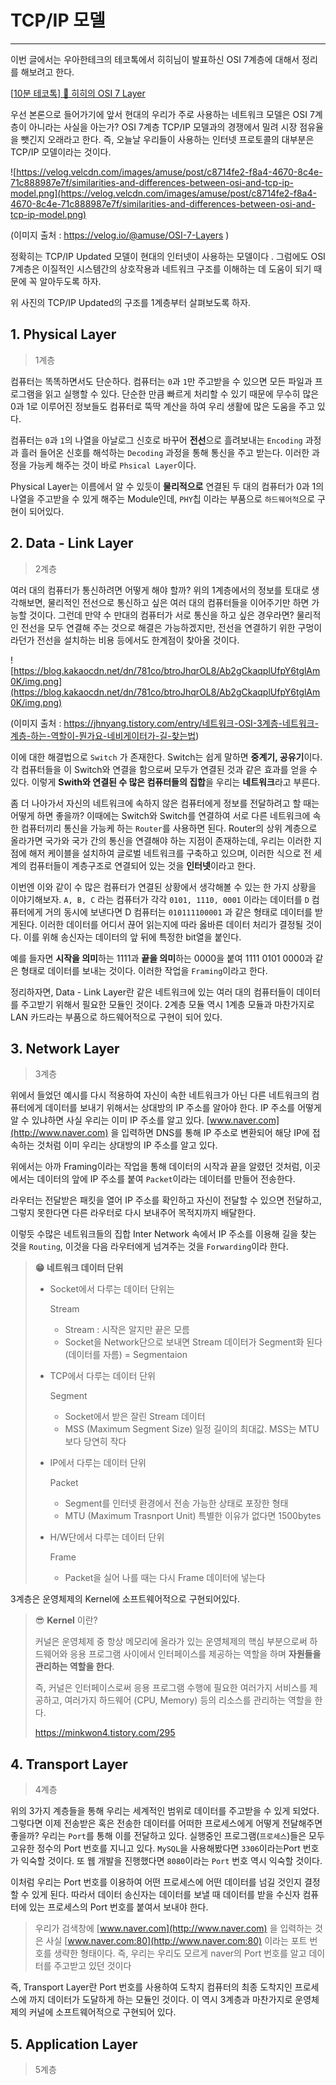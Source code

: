 # TCP/IP 모델

------

이번 글에서는 우아한테크의 테코톡에서 히히님이 발표하신 OSI 7계층에 대해서 정리를 해보려고 한다.

[[10분 테코톡\] 🔮 히히의 OSI 7 Layer](https://youtu.be/1pfTxp25MA8)

우선 본론으로 들어가기에 앞서 현대의 우리가 주로 사용하는 네트워크 모델은 OSI 7계층이 아니라는 사실을 아는가? OSI 7계층 TCP/IP 모델과의 경쟁에서 밀려 시장 점유율을 뺏긴지 오래라고 한다. 즉, 오늘날 우리들이 사용하는 인터넷 프로토콜의 대부분은 TCP/IP 모델이라는 것이다.

![https://velog.velcdn.com/images/amuse/post/c8714fe2-f8a4-4670-8c4e-71c888987e7f/similarities-and-differences-between-osi-and-tcp-ip-model.png](https://velog.velcdn.com/images/amuse/post/c8714fe2-f8a4-4670-8c4e-71c888987e7f/similarities-and-differences-between-osi-and-tcp-ip-model.png)

(이미지 출처 : https://velog.io/@amuse/OSI-7-Layers )

정확히는 TCP/IP Updated 모델이 현대의 인터넷이 사용하는 모델이다 . 그럼에도 OSI 7계층은 이질적인 시스템간의 상호작용과 네트워크 구조를 이해하는 데 도움이 되기 때문에 꼭 알아두도록 하자.

위 사진의 TCP/IP Updated의 구조를 1계층부터 살펴보도록 하자.

## 1. Physical Layer

> 1계층

컴퓨터는 똑똑하면서도 단순하다. 컴퓨터는 `0`과 `1`만 주고받을 수 있으면 모든 파일과 프로그램을 읽고 실행할 수 있다. 단순한 만큼 빠르게 처리할 수 있기 때문에 무수히 많은 0과 1로 이루어진 정보들도 컴퓨터로 뚝딱 계산을 하여 우리 생활에 많은 도움을 주고 있다.

컴퓨터는  `0`과 `1`의 나열을 아날로그 신호로 바꾸어 **전선**으로 흘려보내는 `Encoding` 과정과 흘러 들어온 신호를 해석하는 `Decoding` 과정을 통해 통신을 주고 받는다. 이러한 과정을 가능케 해주는 것이 바로 `Phsical Layer`이다.

Physical Layer는 이름에서 알 수 있듯이 **물리적으로** 연결된 두 대의 컴퓨터가 0과 1의 나열을 주고받을 수 있게 해주는 Module인데, `PHY`칩 이라는 부품으로 `하드웨어적`으로 구현이 되어있다.

## 2. Data - Link Layer

> 2계층

여러 대의 컴퓨터가 통신하려면 어떻게 해야 할까? 위의 1계층에서의 정보를 토대로 생각해보면, 물리적인 전선으로 통신하고 싶은 여러 대의 컴퓨터들을 이어주기만 하면 가능할 것이다. 그런데 만약 수 만대의 컴퓨터가 서로 통신을 하고 싶은 경우라면? 물리적인 전선을 모두 연결해 주는 것으로 해결은 가능하겠지만, 전선을 연결하기 위한 구멍이라던가 전선을 설치하는 비용 등에서도 한계점이 찾아올 것이다.

![https://blog.kakaocdn.net/dn/781co/btroJhqrOL8/Ab2gCkaqplUfpY6tglAm0K/img.png](https://blog.kakaocdn.net/dn/781co/btroJhqrOL8/Ab2gCkaqplUfpY6tglAm0K/img.png)

(이미지 출처 : https://jhnyang.tistory.com/entry/네트워크-OSI-3계층-네트워크-계층-하는-역할이-뭔가요-네비게이터가-길-찾는법)

이에 대한 해결법으로 `Switch` 가 존재한다. Switch는 쉽게 말하면 **중계기, 공유기**이다. 각 컴퓨터들을 이 Switch와 연결을 함으로써 모두가 연결된 것과 같은 효과를 얻을 수 있다. 이렇게 **Swith와 연결된 수 많은 컴퓨터들의 집합**을 우리는 **네트워크**라고 부른다.

좀 더 나아가서 자신의 네트워크에 속하지 않은 컴퓨터에게 정보를 전달하려고 할 때는 어떻게 하면 좋을까? 이때에는 Switch와 Switch를 연결하여 서로 다른 네트워크에 속한 컴퓨터끼리 통신을 가능케 하는 `Router`를 사용하면 된다. Router의 상위 계층으로 올라가면 국가와 국가 간의 통신을 연결해야 하는 지점이 존재하는데, 우리는 이러한 지점에 해저 케이블을 설치하여 글로벌 네트워크를 구축하고 있으며, 이러한 식으로 전 세계의 컴퓨터들이 계층구조로 연결되어 있는 것을 **인터넷**이라고 한다.

이번엔 이와 같이 수 많은 컴퓨터가 연결된 상황에서 생각해볼 수 있는 한 가지 상황을 이야기해보자.  `A, B, C` 라는 컴퓨터가 각각 `0101, 1110, 0001` 이라는 데이터를 `D` 컴퓨터에게  거의 동시에 보낸다면 D 컴퓨터는 `010111100001` 과 같은 형태로 데이터를 받게된다. 이러한 데이터를 어디서 끊어 읽는지에 따라 옳바른 데이터 처리가 결정될 것이다. 이를 위해 송신자는 데이터의 앞 뒤에 특정한 bit열을 붙인다.

예를 들자면 **시작을 의미**하는 1111과 **끝을 의미**하는 0000을 붙여 1111 0101 0000과 같은 형태로 데이터를 보내는 것이다. 이러한 작업을 `Framing`이라고 한다.

정리하자면, Data - Link Layer란 같은 네트워크에 있는 여러 대의 컴퓨터들이 데이터를 주고받기 위해서 필요한 모듈인 것이다. 2계층 모듈 역시 1계층 모듈과 마찬가지로 LAN 카드라는 부품으로 하드웨어적으로 구현이 되어 있다.

## 3. Network Layer

> 3계층

위에서 들었던 예시를 다시 적용하여 자신이 속한 네트워크가 아닌 다른 네트워크의 컴퓨터에게 데이터를 보내기 위해서는 상대방의 IP 주소를 알아야 한다. IP 주소를 어떻게 알 수 있냐하면 사실 우리는 이미 IP 주소를 알고 있다.  [www.naver.com](http://www.naver.com) 을 입력하면 DNS를 통해 IP 주소로 변환되어 해당 IP에 접속하는 것처럼 이미 우리는 상대방의 IP 주소를 알고 있다.

위에서는 아까 Framing이라는 작업을 통해 데이터의 시작과 끝을 알렸던 것처럼, 이곳에서는 데이터의 앞에 IP 주소를 붙여 `Packet`이라는 데이터를 만들어 전송한다.

라우터는 전달받은 패킷을 열어 IP 주소를 확인하고 자신이 전달할 수 있으면 전달하고, 그렇지 못한다면 다른 라우터로 다시 보내주어 목적지까지 배달한다.

이렇듯 수많은 네트워크들의 집합 Inter Network 속에서 IP 주소를 이용해 길을 찾는 것을 `Routing`, 이것을 다음 라우터에게 넘겨주는 것을 `Forwarding`이라 한다.

> **😁 네트워크 데이터 단위**
>
> - Socket에서 다루는 데이터 단위는 
>
>   Stream
>
>   - Stream : 시작은 알지만 끝은 모름
>   - Socket을 Network단으로 보내면 Stream 데이터가 Segment화 된다 (데이터를 자름) = Segmentaion
>
> - TCP에서 다루는 데이터 단위 
>
>   Segment
>
>   - Socket에서 받은 잘린 Stream 데이터
>   - MSS (Maximum Segment Size) 일정 길이의 최대값. MSS는 MTU보다 당연히 작다
>
> - IP에서 다루는 데이터 단위 
>
>   Packet
>
>   - Segment를 인터넷 환경에서 전송 가능한 상태로 포장한 형태
>   - MTU (Maximum Trasnport Unit) 특별한 이유가 없다면 1500bytes
>
> - H/W단에서 다루는 데이터 단위 
>
>   Frame
>
>   - Packet을 실어 나를 때는 다시 Frame 데이터에 넣는다

3계층은 운영체제의 Kernel에 소프트웨어적으로 구현되어있다.

> 😎 **Kernel** 이란?
>
> 커널은 운영체제 중 항상 메모리에 올라가 있는 운영체제의 핵심 부분으로써 하드웨어와 응용 프로그램 사이에서 인터페이스를 제공하는 역할을 하며 **자원들을 관리하는 역할을 한다**.
>
> 즉, 커널은 인터페이스로써 응용 프로그램 수행에 필요한 여러가지 서비스를 제공하고, 여러가지 하드웨어 (CPU, Memory) 등의 리소스를 관리하는 역할을 한다.
>
> https://minkwon4.tistory.com/295

## 4. Transport Layer

> 4계층

위의 3가지 계층들을 통해 우리는 세계적인 범위로 데이터를 주고받을 수 있게 되었다. 그렇다면 이제 전송받은 혹은 전송한 데이터를 어떠한 프로세스에게 어떻게 전달해주면 좋을까? 우리는 `Port`를 통해 이를 전달하고 있다. 실행중인 프로그램(`프로세스`)들은 모두 고유한 정수의 Port 번호를 지니고 있다. `MySQL`을 사용해봤다면 `3306`이라는Port 번호가 익숙할 것이다. 또 웹 개발을 진행했다면 `8080`이라는 `Port` 번호 역시 익숙할 것이다.

이처럼 우리는 Port 번호를 이용하여 어떤 프로세스에 어떤 데이터를 넘길 것인지 결정할 수 있게 된다. 따라서 데이터 송신자는 데이터를 보낼 때 데이터를 받을 수신자 컴퓨터에 있는 프로세스의 Port 번호를 붙여서 보내야 한다.

> 우리가 검색창에 [www.naver.com](http://www.naver.com) 을 입력하는 것은 사실 [www.naver.com:80](http://www.naver.com:80) 이라는 포트 번호를 생략한 형태이다. 즉, 우리는 우리도 모르게 naver의 Port 번호를 알고 데이터를 주고받고 있던 것이다

즉, Transport Layer란 Port 번호를 사용하여 도착지 컴퓨터의 최종 도착지인 프로세스에 까지 데이터가 도달하게 하는 모듈인 것이다. 이 역시 3계층과 마찬가지로 운영체제의 커널에 소프트웨어적으로 구현되어 있다.

## 5. Application Layer

> 5계층